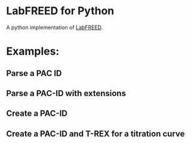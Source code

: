 # LabFREED for Python

A python implementation of [LabFREED](www.labfreed.com).



# Examples:

## Parse a PAC ID


## Parse a PAC-ID with extensions



## Create a PAC-ID

## Create a PAC-ID and T-REX for a titration curve



